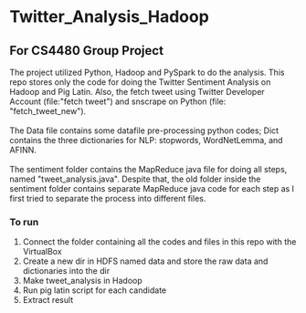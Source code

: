 # Twitter_Analysis_Hadoop
## For CS4480 Group Project
The project utilized Python, Hadoop and PySpark to do the analysis. This repo stores only the code for doing the Twitter Sentiment Analysis on Hadoop and Pig Latin.  Also, the fetch tweet using Twitter Developer Account (file:"fetch tweet") and snscrape on Python (file: "fetch_tweet_new"). <br><br>
The Data file contains some datafile pre-processing python codes; Dict contains the three dictionaries for NLP: stopwords, WordNetLemma, and AFINN. <br><br>
The sentiment folder contains the MapReduce java file for doing all steps, named "tweet_analysis.java". Despite that, the old folder inside the sentiment folder contains separate MapReduce java code for each step as I first tried to separate the process into different files. <br>

### To run
<ol>
  <li>Connect the folder containing all the codes and files in this repo with the VirtualBox</li>
  <li>Create a new dir in HDFS named data and store the raw data and dictionaries into the dir</li>
  <li>Make tweet_analysis in Hadoop</li>
  <li>Run pig latin script for each candidate</li>
  <li>Extract result</li>
</ol>

